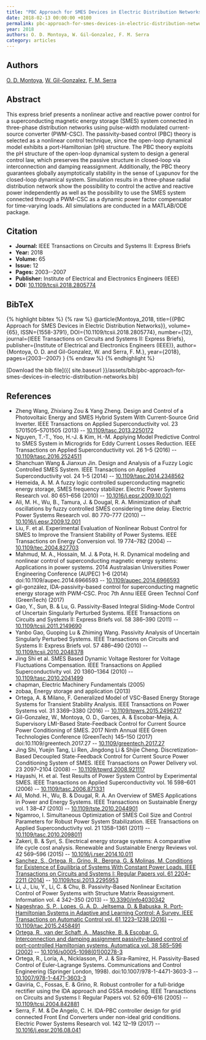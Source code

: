 ```yaml
---
title: "PBC Approach for SMES Devices in Electric Distribution Networks"
date: 2018-02-13 00:00:00 +0100
permalink: pbc-approach-for-smes-devices-in-electric-distribution-networks
year: 2018
authors: O. D. Montoya, W. Gil-Gonzalez, F. M. Serra
category: articles
---
```

 
## Authors
[O. D. Montoya](authors/oscar-danilo-montoya), [W. Gil-Gonzalez](authors/walter-julian-gil-gonzalez), [F. M. Serra](authors/federico-m-serra)
 
## Abstract
This express brief presents a nonlinear active and reactive power control for a superconducting magnetic energy storage (SMES) system connected in three-phase distribution networks using pulse-width modulated current-source converter (PWM-CSC). The passivity-based control (PBC) theory is selected as a nonlinear control technique, since the open-loop dynamical model exhibits a port-Hamiltonian (pH) structure. The PBC theory exploits the pH structure of the open-loop dynamical system to design a general control law, which preserves the passive structure in closed-loop via interconnection and damping reassignment. Additionally, the PBC theory guarantees globally asymptotically stability in the sense of Lyapunov for the closed-loop dynamical system. Simulation results in a three-phase radial distribution network show the possibility to control the active and reactive power independently as well as the possibility to use the SMES system connected through a PWM-CSC as a dynamic power factor compensator for time-varying loads. All simulations are conducted in a MATLAB/ODE package.
 
## Citation
- **Journal:** IEEE Transactions on Circuits and Systems II: Express Briefs
- **Year:** 2018
- **Volume:** 65
- **Issue:** 12
- **Pages:** 2003--2007
- **Publisher:** Institute of Electrical and Electronics Engineers (IEEE)
- **DOI:** [10.1109/tcsii.2018.2805774](https://doi.org/10.1109/tcsii.2018.2805774)
 
## BibTeX
{% highlight bibtex %}
{% raw %}
@article{Montoya_2018,
  title={{PBC Approach for SMES Devices in Electric Distribution Networks}},
  volume={65},
  ISSN={1558-3791},
  DOI={10.1109/tcsii.2018.2805774},
  number={12},
  journal={IEEE Transactions on Circuits and Systems II: Express Briefs},
  publisher={Institute of Electrical and Electronics Engineers (IEEE)},
  author={Montoya, O. D. and Gil-Gonzalez, W. and Serra, F. M.},
  year={2018},
  pages={2003--2007}
}
{% endraw %}
{% endhighlight %}
 
[Download the bib file]({{ site.baseurl }}/assets/bib/pbc-approach-for-smes-devices-in-electric-distribution-networks.bib)
 
## References
- Zheng Wang, Zhixiang Zou & Yang Zheng. Design and Control of a Photovoltaic Energy and SMES Hybrid System With Current-Source Grid Inverter. IEEE Transactions on Applied Superconductivity vol. 23 5701505–5701505 (2013) -- [10.1109/tasc.2013.2250172](https://doi.org/10.1109/tasc.2013.2250172)
- Nguyen, T.-T., Yoo, H.-J. & Kim, H.-M. Applying Model Predictive Control to SMES System in Microgrids for Eddy Current Losses Reduction. IEEE Transactions on Applied Superconductivity vol. 26 1–5 (2016) -- [10.1109/tasc.2016.2524511](https://doi.org/10.1109/tasc.2016.2524511)
- Shanchuan Wang & Jianxun Jin. Design and Analysis of a Fuzzy Logic Controlled SMES System. IEEE Transactions on Applied Superconductivity vol. 24 1–5 (2014) -- [10.1109/tasc.2014.2348562](https://doi.org/10.1109/tasc.2014.2348562)
- Hemeida, A. M. A fuzzy logic controlled superconducting magnetic energy storage, SMES frequency stabilizer. Electric Power Systems Research vol. 80 651–656 (2010) -- [10.1016/j.epsr.2009.10.021](https://doi.org/10.1016/j.epsr.2009.10.021)
- Ali, M. H., Wu, B., Tamura, J. & Dougal, R. A. Minimization of shaft oscillations by fuzzy controlled SMES considering time delay. Electric Power Systems Research vol. 80 770–777 (2010) -- [10.1016/j.epsr.2009.12.001](https://doi.org/10.1016/j.epsr.2009.12.001)
- Liu, F. et al. Experimental Evaluation of Nonlinear Robust Control for SMES to Improve the Transient Stability of Power Systems. IEEE Transactions on Energy Conversion vol. 19 774–782 (2004) -- [10.1109/tec.2004.827703](https://doi.org/10.1109/tec.2004.827703)
- Mahmud, M. A., Hossain, M. J. & Pota, H. R. Dynamical modeling and nonlinear control of superconducting magnetic energy systems: Applications in power systems. 2014 Australasian Universities Power Engineering Conference (AUPEC) 1–6 (2014) doi:10.1109/aupec.2014.6966593 -- [10.1109/aupec.2014.6966593](https://doi.org/10.1109/aupec.2014.6966593)
- gil-gonzález, IDA-passivity-based control for superconducting magnetic energy storage with PWM-CSC. Proc 7th Annu IEEE Green Technol Conf (GreenTech) (2017)
- Gao, Y., Sun, B. & Lu, G. Passivity-Based Integral Sliding-Mode Control of Uncertain Singularly Perturbed Systems. IEEE Transactions on Circuits and Systems II: Express Briefs vol. 58 386–390 (2011) -- [10.1109/tcsii.2011.2149690](https://doi.org/10.1109/tcsii.2011.2149690)
- Yanbo Gao, Guoping Lu & Zhiming Wang. Passivity Analysis of Uncertain Singularly Perturbed Systems. IEEE Transactions on Circuits and Systems II: Express Briefs vol. 57 486–490 (2010) -- [10.1109/tcsii.2010.2048378](https://doi.org/10.1109/tcsii.2010.2048378)
- Jing Shi et al. SMES Based Dynamic Voltage Restorer for Voltage Fluctuations Compensation. IEEE Transactions on Applied Superconductivity vol. 20 1360–1364 (2010) -- [10.1109/tasc.2010.2041499](https://doi.org/10.1109/tasc.2010.2041499)
- chapman, Electric Machinery Fundamentals (2005)
- zobaa, Energy storage and application (2013)
- Ortega, A. & Milano, F. Generalized Model of VSC-Based Energy Storage Systems for Transient Stability Analysis. IEEE Transactions on Power Systems vol. 31 3369–3380 (2016) -- [10.1109/tpwrs.2015.2496217](https://doi.org/10.1109/tpwrs.2015.2496217)
- Gil-Gonzalez, W., Montoya, O. D., Garces, A. & Escobar-Mejia, A. Supervisory LMI-Based State-Feedback Control for Current Source Power Conditioning of SMES. 2017 Ninth Annual IEEE Green Technologies Conference (GreenTech) 145–150 (2017) doi:10.1109/greentech.2017.27 -- [10.1109/greentech.2017.27](https://doi.org/10.1109/greentech.2017.27)
- Jing Shi, Yuejin Tang, Li Ren, Jingdong Li & Shijie Cheng. Discretization-Based Decoupled State-Feedback Control for Current Source Power Conditioning System of SMES. IEEE Transactions on Power Delivery vol. 23 2097–2104 (2008) -- [10.1109/tpwrd.2008.921117](https://doi.org/10.1109/tpwrd.2008.921117)
- Hayashi, H. et al. Test Results of Power System Control by Experimental SMES. IEEE Transactions on Applied Superconductivity vol. 16 598–601 (2006) -- [10.1109/tasc.2006.871331](https://doi.org/10.1109/tasc.2006.871331)
- Ali, Mohd. H., Wu, B. & Dougal, R. A. An Overview of SMES Applications in Power and Energy Systems. IEEE Transactions on Sustainable Energy vol. 1 38–47 (2010) -- [10.1109/tste.2010.2044901](https://doi.org/10.1109/tste.2010.2044901)
- Ngamroo, I. Simultaneous Optimization of SMES Coil Size and Control Parameters for Robust Power System Stabilization. IEEE Transactions on Applied Superconductivity vol. 21 1358–1361 (2011) -- [10.1109/tasc.2010.2098011](https://doi.org/10.1109/tasc.2010.2098011)
- Zakeri, B. & Syri, S. Electrical energy storage systems: A comparative life cycle cost analysis. Renewable and Sustainable Energy Reviews vol. 42 569–596 (2015) -- [10.1016/j.rser.2014.10.011](https://doi.org/10.1016/j.rser.2014.10.011)
- [Sanchez, S., Ortega, R., Grino, R., Bergna, G. & Molinas, M. Conditions for Existence of Equilibria of Systems With Constant Power Loads. IEEE Transactions on Circuits and Systems I: Regular Papers vol. 61 2204–2211 (2014)](conditions-for-existence-of-equilibria-of-systems-with-constant-power-loads) -- [10.1109/tcsi.2013.2295953](https://doi.org/10.1109/tcsi.2013.2295953)
- Li, J., Liu, Y., Li, C. & Chu, B. Passivity-Based Nonlinear Excitation Control of Power Systems with Structure Matrix Reassignment. Information vol. 4 342–350 (2013) -- [10.3390/info4030342](https://doi.org/10.3390/info4030342)
- [Nageshrao, S. P., Lopes, G. A. D., Jeltsema, D. & Babuska, R. Port-Hamiltonian Systems in Adaptive and Learning Control: A Survey. IEEE Transactions on Automatic Control vol. 61 1223–1238 (2016)](port-hamiltonian-systems-in-adaptive-and-learning-control-a-survey) -- [10.1109/tac.2015.2458491](https://doi.org/10.1109/tac.2015.2458491)
- [Ortega, R., van der Schaft, A., Maschke, B. & Escobar, G. Interconnection and damping assignment passivity-based control of port-controlled Hamiltonian systems. Automatica vol. 38 585–596 (2002)](interconnection-and-damping-assignment-passivity-based-control-of-port-controlled-hamiltonian-systems) -- [10.1016/s0005-1098(01)00278-3](https://doi.org/10.1016/s0005-1098(01)00278-3)
- Ortega, R., Loría, A., Nicklasson, P. J. & Sira-Ramírez, H. Passivity-Based Control of Euler-Lagrange Systems. Communications and Control Engineering (Springer London, 1998). doi:10.1007/978-1-4471-3603-3 -- [10.1007/978-1-4471-3603-3](https://doi.org/10.1007/978-1-4471-3603-3)
- Gaviria, C., Fossas, E. & Grino, R. Robust controller for a full-bridge rectifier using the IDA approach and GSSA modeling. IEEE Transactions on Circuits and Systems I: Regular Papers vol. 52 609–616 (2005) -- [10.1109/tcsi.2004.842881](https://doi.org/10.1109/tcsi.2004.842881)
- Serra, F. M. & De Angelo, C. H. IDA-PBC controller design for grid connected Front End Converters under non-ideal grid conditions. Electric Power Systems Research vol. 142 12–19 (2017) -- [10.1016/j.epsr.2016.08.041](https://doi.org/10.1016/j.epsr.2016.08.041)

